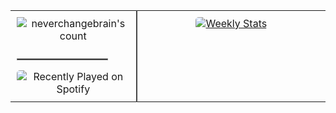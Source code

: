 <table style="width: 100%; border-collapse: collapse;">
  <tr>
    <td style="width: 40%; vertical-align: top; padding: 10px; border-right: 2px solid #444;">
      <div style="text-align: center;">
        <img src="https://count.getloli.com/@neverchangebrain" alt="neverchangebrain's count" style="margin-bottom: 10px;"/>
        <hr style="border: 1px solid #808080; width: 80%;">
        <img src="https://spotify-recently-played-readme.vercel.app/api?user=31uofivklhppoywxcslhtszmznbm&count=10" alt="Recently Played on Spotify" style="border-radius: 5px;"/>
      </div>
    </td>
    <td style="width: 60%; vertical-align: top; padding: 10px; text-align: center;">
      <a href="https://wakatime.com/@neverchangebrain" target="_blank">
        <img alt="Weekly Stats" src="https://github-readme-stats.vercel.app/api/wakatime?username=neverchangebrain&border_radius=5px&theme=dark&bg_color=1f1f1f&border_color=1f1f1f&icon_color=58a6ff&show_icons=true&disable_animations=true&custom_title=Weekly%20Stats" style="border-radius: 5px;"/>
      </a>
    </td>
  </tr>
</table>

